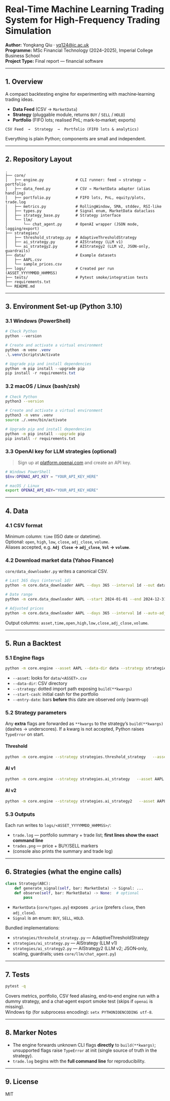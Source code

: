 # Real-Time Machine Learning Trading System for High-Frequency Trading Simulation

**Author:** Yongkang Qiu · yq124@ic.ac.uk  
**Programme:** MSc Financial Technology (2024–2025), Imperial College Business School  
**Project Type:** Final report — financial software

---

## 1. Overview

A compact backtesting engine for experimenting with machine‑learning trading ideas.

- **Data Feed** (CSV → `MarketData`)
- **Strategy** (pluggable module, returns `BUY` / `SELL` / `HOLD`)
- **Portfolio** (FIFO lots; realised PnL; mark‑to‑market; exports)

```
CSV Feed  →  Strategy  →  Portfolio (FIFO lots & analytics)
```

Everything is plain Python; components are small and independent.

---

## 2. Repository Layout

```
.
├── core/
│   ├── engine.py              # CLI runner: feed → strategy → portfolio
│   ├── data_feed.py           # CSV → MarketData adapter (alias handling)
│   ├── portfolio.py           # FIFO lots, PnL, equity/plots, trade.log
│   ├── metrics.py             # RollingWindow, SMA, stddev, RSI-like
│   ├── types.py               # Signal enum, MarketData dataclass
│   ├── strategy_base.py       # Strategy interface
│   └── llm/
│       └── chat_agent.py      # OpenAI wrapper (JSON mode, logging/export)
├── strategies/
│   ├── threshold_strategy.py  # AdaptiveThresholdStrategy
│   ├── ai_strategy.py         # AIStrategy (LLM v1)
│   └── ai_strategy2.py        # AIStrategy2 (LLM v2, JSON-only, guardrails)
├── data/                      # Example datasets
│   ├── AAPL.csv
│   └── sample_prices.csv
├── logs/                      # Created per run (ASSET_YYYYMMDD_HHMMSS)
├── tests/                     # Pytest smoke/integration tests
├── requirements.txt
└── README.md
```

---

## 3. Environment Set‑up (Python 3.10)

### 3.1 Windows (PowerShell)

```powershell
# Check Python
python --version

# Create and activate a virtual environment
python -m venv .venv
.\.venv\Scripts\Activate

# Upgrade pip and install dependencies
python -m pip install --upgrade pip
pip install -r requirements.txt
```

### 3.2 macOS / Linux (bash/zsh)

```bash
# Check Python
python3 --version

# Create and activate a virtual environment
python3 -m venv .venv
source ./.venv/bin/activate

# Upgrade pip and install dependencies
python -m pip install --upgrade pip
pip install -r requirements.txt
```

### 3.3 OpenAI key for LLM strategies (optional)

> Sign up at [platform.openai.com](https://platform.openai.com/) and create an API key.

```powershell
# Windows PowerShell
$Env:OPENAI_API_KEY = "YOUR_API_KEY_HERE"
```

```bash
# macOS / Linux
export OPENAI_API_KEY="YOUR_API_KEY_HERE"
```

---

## 4. Data

### 4.1 CSV format

Minimum column: `time` (ISO date or datetime).  
Optional: `open`, `high`, `low`, `close`, `adj_close`, `volume`.  
Aliases accepted, e.g. **`Adj Close` → `adj_close`**, **`Vol` → `volume`**.

### 4.2 Download market data (Yahoo Finance)

`core/data_downloader.py` writes a canonical CSV.

```bash
# Last 365 days (interval 1d)
python -m core.data_downloader AAPL --days 365 --interval 1d --out data/AAPL.csv

# Date range
python -m core.data_downloader AAPL --start 2024-01-01 --end 2024-12-31 --interval 1d --out data/AAPL.csv

# Adjusted prices
python -m core.data_downloader AAPL --days 365 --interval 1d --auto-adjust --out data/AAPL.csv
```

Output columns: `asset,time,open,high,low,close,adj_close,volume`.

---

## 5. Run a Backtest

### 5.1 Engine flags

```bash
python -m core.engine --asset AAPL --data-dir data --strategy strategies.threshold_strategy   --start-cash 10000 --entry-date 2024-01-01
```

- `--asset`: looks for `data/<ASSET>.csv`
- `--data-dir`: CSV directory
- `--strategy`: dotted import path exposing `build(**kwargs)`
- `--start-cash`: initial cash for the portfolio
- `--entry-date`: bars **before** this date are observed only (warm‑up)

### 5.2 Strategy parameters

Any **extra** flags are forwarded as `**kwargs` to the strategy’s `build(**kwargs)` (dashes → underscores). If a kwarg is not accepted, Python raises `TypeError` on start.

#### Threshold

```bash
python -m core.engine --strategy strategies.threshold_strategy   --asset AAPL --data-dir data   --lookback 30 --buy-pct 0.02 --sell-pct 0.02
```

#### AI v1

```bash
python -m core.engine --strategy strategies.ai_strategy   --asset AAPL --data-dir data --start-cash 20000   --history-days 60 --metrics-window 20 --rsi-window 14   --verbose-llm true --max-units 10
```

#### AI v2

```bash
python -m core.engine --strategy strategies.ai_strategy2   --asset AAPL --data-dir data --start-cash 20000   --style swing --enable-scaling true   --short-win 10 --long-win 30 --rsi-win 14   --max-units 500 --history-days 180 --cooldown-bars-after-trade 0   --model gpt-4o-mini --temperature 0.1 --top-p 1.0   --frequency-penalty 0.0 --presence-penalty 0.0 --max-tokens 120   --json-mode true --max-history 64 --verbose-llm true --retry-on-parse-error true
```

### 5.3 Outputs

Each run writes to `logs/<ASSET_YYYYMMDD_HHMMSS>/`:

- `trade.log` — portfolio summary + trade list; **first lines show the exact command line**
- `trades.png` — price + BUY/SELL markers
- (console also prints the summary and trade log)

---

## 6. Strategies (what the engine calls)

```python
class Strategy(ABC):
    def generate_signal(self, bar: MarketData) -> Signal: ...
    def observe(self, bar: MarketData) -> None:  # optional
        pass
```
- `MarketData` (`core/types.py`) exposes `.price` (prefers `close`, then `adj_close`).
- `Signal` is an enum: `BUY`, `SELL`, `HOLD`.

Bundled implementations:
- `strategies/threshold_strategy.py` — AdaptiveThresholdStrategy
- `strategies/ai_strategy.py` — AIStrategy (LLM v1)
- `strategies/ai_strategy2.py` — AIStrategy2 (LLM v2; JSON‑only, scaling, guardrails; uses `core/llm/chat_agent.py`)

---

## 7. Tests

```bash
pytest -q
```
Covers metrics, portfolio, CSV feed aliasing, end‑to‑end engine run with a dummy strategy, and a chat‑agent export smoke test (skips if `openai` is missing).  
Windows tip (for subprocess encoding): `setx PYTHONIOENCODING utf-8`.

---

## 8. Marker Notes

- The engine forwards unknown CLI flags **directly** to `build(**kwargs)`; unsupported flags raise `TypeError` at init (single source of truth in the strategy).
- `trade.log` begins with the **full command line** for reproducibility.

---

## 9. License

MIT
